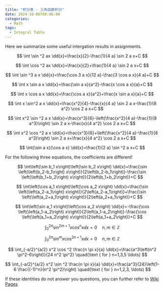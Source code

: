 ```yaml
---
title: "积分表 - 三角函数积分"
date: 2024-10-06T08:06:00
categories:
  - Math
tags:
  - Integral Table
---
```


Here we summarize some useful intergation results in assignments.

$$
\int \sin ^2 ax \dd{x}=\frac{x}{2}-\frac{1}{4 a} \sin 2 a x+C
$$

$$
\int \cos ^2 ax \dd{x}=\frac{x}{2}+\frac{1}{4 a} \sin 2 a x+C
$$

$$
\int \sin ^3 a x \dd{x}=\frac{\cos 3 a x}{12 a}-\frac{3 \cos a x}{4 a}+C
$$

$$
\int x \sin a x \dd{x}=\frac{\sin a x}{a^2}-\frac{x \cos a x}{a}+C
$$

$$
\int x \cos a x \dd{x}=\frac{\cos a x}{a^2}+\frac{x \sin a x}{a}+C
$$

$$
\int x \sin^2 a x \dd{x}=\frac{x^2}{4}-\frac{x}{4 a} \sin 2 a x-\frac{1}{8 a^2} \cos 2 a x+C
$$

$$
\int x^2 \sin ^2 a x \dd{x}=\frac{x^3}{6}-\left(\frac{x^2}{4 a}-\frac{1}{8 a^3}\right) \sin 2 a x-\frac{x}{4 a^2} \cos 2 a x+C
$$

$$
\int x^2 \cos ^2 a x \dd{x}=\frac{x^3}{6}+\left(\frac{x^2}{4 a}-\frac{1}{8 a^3}\right) \sin 2 a x+\frac{x}{4 a^2} \cos 2 a x+C
$$

$$
\int(\sin a x)(\cos a x) \dd{x}=\frac{1}{2 a} \sin ^2 a x+C
$$

For the following three equations, the coefficients are different!

$$
\int\left(\sin b_1 x\right)\left(\sin b_2 x\right) \dd{x}=\frac{\sin \left(\left(b_2-b_1\right) x\right)}{2\left(b_2-b_1\right)}-\frac{\sin \left(\left(b_1+b_2\right) x\right)}{2\left(b_1+b_2\right)}+C
$$

$$
\int\left(\cos a_1 x\right)\left(\cos a_2 x\right) \dd{x}=\frac{\sin \left(\left(a_2-a_1\right) x\right)}{2\left(a_2-a_1\right)}+\frac{\sin \left(\left(a_2+a_1\right) x\right)}{2\left(a_2+a_1\right)}+C
$$

$$
\int\left(\sin a_1 x\right)\left(\cos a_2 x\right) \dd{x}=-\frac{\cos \left(\left(a_1-a_2\right) x\right)}{2\left(a_1-a_2\right)}-\frac{\cos \left(\left(a_1+a_2\right) x\right)}{2\left(a_1+a_2\right)}+C
$$

$$
\int_0^{2 \pi} \sin ^{2 m+1} x \cos ^n x \dd{x}=0 \quad n, m \in \mathbb{Z}
$$

$$
\int_0^{2 \pi} \sin ^m x \cos ^{2 n+1} x \dd{x}=0 \quad n, m \in \mathbb{Z}
$$

$$
\int_{-a/2}^{a/2} x^2 \cos ^2 \frac{n \pi x}{a} \dd{x}=\frac{a^3\left(n^2 \pi^2-6\right)}{24 n^2 \pi^2} \quad(\text { for } n=1,3,5 \ldots)
$$

$$
\int_{-a/2}^{a/2} x^2 \sin ^2 \frac{n \pi x}{a} \dd{x}=\frac{a^3}{24}\left(1-6 \frac{(-1)^n}{n^2 \pi^2}\right) \quad(\text { for } n=1,2,3, \ldots)
$$

If these identities do not answer you questions, you can further refer to [Wiki Pages](https://en.wikipedia.org/wiki/List_of_integrals_of_trigonometric_functions)

